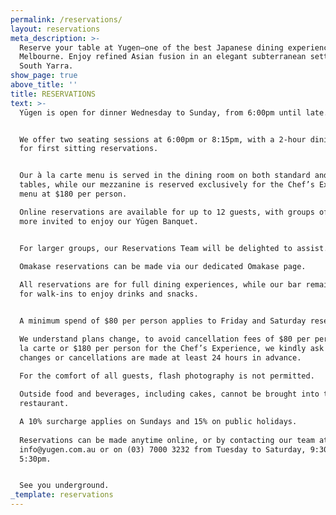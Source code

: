```yaml
---
permalink: /reservations/
layout: reservations
meta_description: >-
  Reserve your table at Yugen—one of the best Japanese dining experiences in
  Melbourne. Enjoy refined Asian fusion in an elegant subterranean setting in
  South Yarra.
show_page: true
above_title: ''
title: RESERVATIONS
text: >-
  Yūgen is open for dinner Wednesday to Sunday, from 6:00pm until late.


  We offer two seating sessions at 6:00pm or 8:15pm, with a 2-hour dining period
  for first sitting reservations. 


  Our à la carte menu is served in the dining room on both standard and high-top
  tables, while our mezzanine is reserved exclusively for the Chef’s Experience
  menu at $180 per person.

  Online reservations are available for up to 12 guests, with groups of 7 or
  more invited to enjoy our Yūgen Banquet.


  For larger groups, our Reservations Team will be delighted to assist.

  Omakase reservations can be made via our dedicated Omakase page.
   
  All reservations are for full dining experiences, while our bar remains open
  for walk-ins to enjoy drinks and snacks.


  A minimum spend of $80 per person applies to Friday and Saturday reservations.

  We understand plans change, to avoid cancellation fees of $80 per person for à
  la carte or $180 per person for the Chef’s Experience, we kindly ask that any
  changes or cancellations are made at least 24 hours in advance.
   
  For the comfort of all guests, flash photography is not permitted.

  Outside food and beverages, including cakes, cannot be brought into the
  restaurant.

  A 10% surcharge applies on Sundays and 15% on public holidays.
   
  Reservations can be made anytime online, or by contacting our team at
  info@yugen.com.au or on (03) 7000 3232 from Tuesday to Saturday, 9:30am to
  5:30pm.


  See you underground.
_template: reservations
---
```


